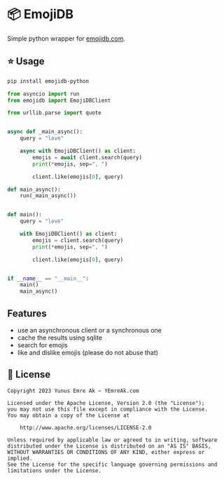 # 📦 EmojiDB

Simple python wrapper for [emojidb.com](https://emojidb.org/).

## ⭐️ Usage

```bash
pip install emojidb-python
```

```python
from asyncio import run
from emojidb import EmojiDBClient

from urllib.parse import quote


async def _main_async():
    query = "love"

    async with EmojiDBClient() as client:
        emojis = await client.search(query)
        print(*emojis, sep=", ")

        client.like(emojis[0], query)

def main_async():
    run(_main_async())


def main():
    query = "love"

    with EmojiDBClient() as client:
        emojis = client.search(query)
        print(*emojis, sep=", ")

        client.like(emojis[0], query)


if __name__ == "__main__":
    main()
    main_async()
```

## Features

- use an asynchronous client or a synchronous one
- cache the results using sqlite
- search for emojis
- like and dislike emojis (please do not abuse that)

## 🪪 License

```
Copyright 2023 Yunus Emre Ak ~ YEmreAk.com

Licensed under the Apache License, Version 2.0 (the "License");
you may not use this file except in compliance with the License.
You may obtain a copy of the License at

    http://www.apache.org/licenses/LICENSE-2.0

Unless required by applicable law or agreed to in writing, software
distributed under the License is distributed on an "AS IS" BASIS,
WITHOUT WARRANTIES OR CONDITIONS OF ANY KIND, either express or implied.
See the License for the specific language governing permissions and
limitations under the License.
```
